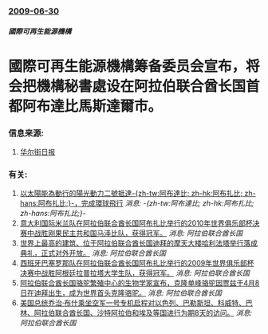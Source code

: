 ### [2009-06-30](/news/2009/06/30/index.md)

##### 國際可再生能源機構
#  國際可再生能源機構筹备委员会宣布，将会把機構秘書處设在阿拉伯联合酋长国首都阿布達比馬斯達爾市。




### 信息来源:

1. [华尔街日报](http://online.wsj.com/article/BT-CO-20090625-709457.html)

### 有关:

1. [以太陽能為動行的陽光動力二號抵達-{zh-tw:阿布達比; zh-hk:阿布扎比; zh-hans:阿布扎比;}-，完成環球飛行](/zh/news/2016/07/26/以太陽能為動行的陽光動力二號抵達-zh-tw-阿布達比-zh-hk-阿布扎比-zh-hans-阿布扎比-完成.md) _消息: -{zh-tw:阿布達比; zh-hk:阿布扎比; zh-hans:阿布扎比;}-_
2. [ 意大利国际米兰队在阿拉伯联合酋长国阿布扎比举行的2010年世界俱乐部杯决赛中战胜刚果民主共和国马泽比队，获得冠军。](/zh/news/2010/12/18/意大利国际米兰队在阿拉伯联合酋长国阿布扎比举行的2010年世界俱乐部杯决赛中战胜刚果民主共和国马泽比队-获得冠军.md) _消息: 阿拉伯联合酋长国_
3. [ 世界上最高的建筑、位于阿拉伯联合酋长国迪拜的摩天大楼哈利法塔举行落成典礼，正式对外开放。](/zh/news/2010/01/4/世界上最高的建筑-位于阿拉伯联合酋长国迪拜的摩天大楼哈利法塔举行落成典礼-正式对外开放.md) _消息: 阿拉伯联合酋长国_
4. [西班牙巴塞罗那队在阿拉伯联合酋长国阿布扎比举行的2009年世界俱乐部杯决赛中战胜阿根廷拉普拉塔大学生队，获得冠军。](/zh/news/2009/12/19/西班牙巴塞罗那队在阿拉伯联合酋长国阿布扎比举行的2009年世界俱乐部杯决赛中战胜阿根廷拉普拉塔大学生队-获得冠军.md) _消息: 阿拉伯联合酋长国_
5. [阿拉伯联合酋长国骆驼繁殖中心的生物学家宣布，克隆单峰骆驼因贾兹于4月8日在迪拜出生，成为世界首头克隆骆驼。](/zh/news/2009/04/14/阿拉伯联合酋长国骆驼繁殖中心的生物学家宣布-克隆单峰骆驼因贾兹于4月8日在迪拜出生-成为世界首头克隆骆驼.md) _消息: 阿拉伯联合酋长国_
6. [美国总统乔治·布什乘坐空军一号专机启程对以色列、巴勒斯坦、科威特、巴林、阿拉伯联合酋长国、沙特阿拉伯和埃及等国进行为期8天的访问。](/zh/news/2008/01/8/美国总统乔治-布什乘坐空军一号专机启程对以色列-巴勒斯坦-科威特-巴林-阿拉伯联合酋长国-沙特阿拉伯和埃及等国进行为期8.md) _消息: 阿拉伯联合酋长国_
